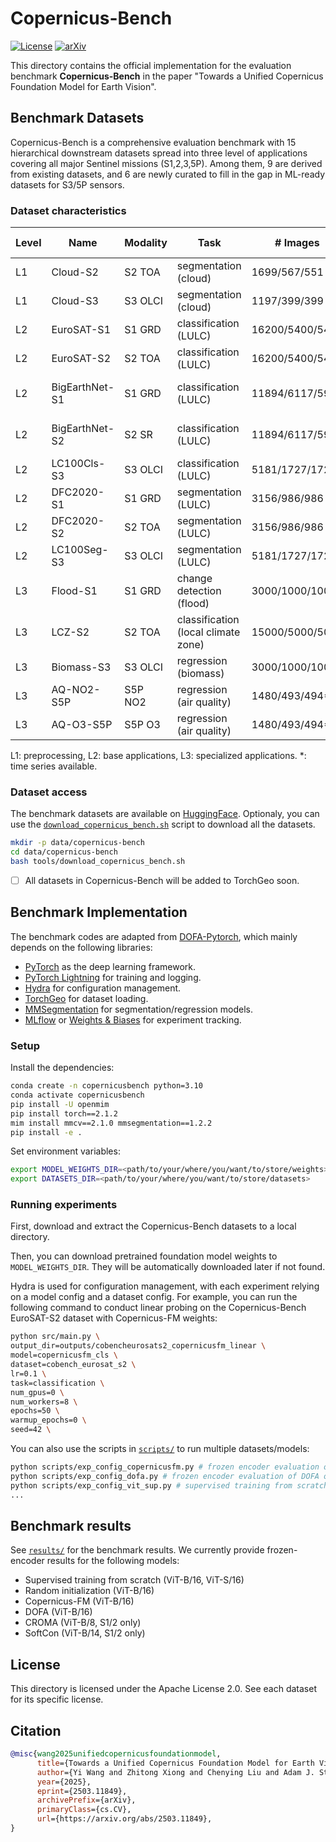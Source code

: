 # Copernicus-Bench

[![License](https://img.shields.io/badge/License-Apache_2.0-blue.svg)](https://opensource.org/licenses/Apache-2.0)
[![arXiv](https://img.shields.io/badge/arXiv-2503.11849-b31b1b.svg)](https://arxiv.org/abs/2503.11849)

This directory contains the official implementation for the evaluation benchmark **Copernicus-Bench** in the paper "Towards a Unified Copernicus Foundation Model for Earth Vision".

## Benchmark Datasets

Copernicus-Bench is a comprehensive evaluation benchmark with 15 hierarchical downstream datasets spread into three level of applications covering all major Sentinel missions (S1,2,3,5P). Among them, 9 are derived from existing datasets, and 6 are newly curated to fill in the gap in ML-ready datasets for S3/5P sensors.

### Dataset characteristics

| Level | Name           | Modality | Task                                | # Images        | Image Size         | # Classes | Source                                                                               | License             |
|-------|----------------|----------|-------------------------------------|-----------------|--------------------|-----------|--------------------------------------------------------------------------------------|---------------------|
| L1    | Cloud-S2       | S2 TOA   | segmentation (cloud)                | 1699/567/551    | 512x512x13         | 4         | [CloudSEN12](https://huggingface.co/datasets/tacofoundation/cloudsen12)              | CC 0 1.0            |
| L1    | Cloud-S3       | S3 OLCI  | segmentation (cloud)                | 1197/399/399    | 256x256x21         | 5         | new                                                                                  | CC BY 4.0           |
| L2    | EuroSAT-S1     | S1 GRD   | classification (LULC)               | 16200/5400/5400 | 64x64x2            | 10        | [EuroSAT-SAR](https://huggingface.co/datasets/wangyi111/EuroSAT-SAR)                 | CC BY 4.0           |
| L2    | EuroSAT-S2     | S2 TOA   | classification (LULC)               | 16200/5400/5400 | 64x64x13           | 10        | [EuroSAT](https://github.com/phelber/EuroSAT)                                        | MIT                 |
| L2    | BigEarthNet-S1 | S1 GRD   | classification (LULC)               | 11894/6117/5991 | 120x120x12         | 19        | [BigEarthNet v2.0](https://bigearth.net/)                                            | CDLA-Permissive-1.0 |
| L2    | BigEarthNet-S2 | S2 SR    | classification (LULC)               | 11894/6117/5991 | 120x120x12         | 19        | [BigEarthNet v2.0](https://bigearth.net/)                                            | CDLA-Permissive-1.0 |
| L2    | LC100Cls-S3    | S3 OLCI  | classification (LULC)               | 5181/1727/1727* | 96x96x21           | 23        | new                                                                                  | CC BY 4.0           |
| L2    | DFC2020-S1     | S1 GRD   | segmentation (LULC)                 | 3156/986/986    | 256x256x13         | 10        | [DFC2020](https://ieee-dataport.org/competitions/2020-ieee-grss-data-fusion-contest) | CC BY 4.0           |
| L2    | DFC2020-S2     | S2 TOA   | segmentation (LULC)                 | 3156/986/986    | 256x256x13         | 10        | [DFC2020](https://ieee-dataport.org/competitions/2020-ieee-grss-data-fusion-contest) | CC BY 4.0           |
| L2    | LC100Seg-S3    | S3 OLCI  | segmentation (LULC)                 | 5181/1727/1727* | 96x96x21 (288x288) | 23        | new                                                                                  | CC BY 4.0           |
| L3    | Flood-S1       | S1 GRD   | change detection (flood)            | 3000/1000/1000  | 224x224x2          | 3         | [Kuro Siwo](https://github.com/Orion-AI-Lab/KuroSiwo)                                | MIT                 |
| L3    | LCZ-S2         | S2 TOA   | classification (local climate zone) | 15000/5000/5000 | 32x32x10           | 17        | [So2Sat LCZ42](https://github.com/zhu-xlab/So2Sat-LCZ42)                             | CC BY 4.0           |
| L3    | Biomass-S3     | S3 OLCI  | regression (biomass)                | 3000/1000/1000* | 96x96x21 (288x288) | 1         | new                                                                                  | CC BY 4.0           |
| L3    | AQ-NO2-S5P     | S5P NO2  | regression (air quality)            | 1480/493/494*   | 56x56x1            | 1         | new                                                                                  | CC BY 4.0           |
| L3    | AQ-O3-S5P      | S5P O3   | regression (air quality)            | 1480/493/494*   | 56x56x1            | 1         | new                                                                                  | CC BY 4.0           |

L1: preprocessing, L2: base applications, L3: specialized applications. *: time series available.

### Dataset access

The benchmark datasets are available on [HuggingFace](https://huggingface.co/datasets/wangyi111/Copernicus-Bench). Optionaly, you can use the [`download_copernicus_bench.sh`](tools/download_copernicus_bench.sh) script to download all the datasets.

```bash
mkdir -p data/copernicus-bench
cd data/copernicus-bench
bash tools/download_copernicus_bench.sh
```

- [ ] All datasets in Copernicus-Bench will be added to TorchGeo soon.

## Benchmark Implementation

The benchmark codes are adapted from [DOFA-Pytorch](https://github.com/xiong-zhitong/DOFA-pytorch), which mainly depends on the following libraries:

- [PyTorch](https://pytorch.org/) as the deep learning framework.
- [PyTorch Lightning](https://www.pytorchlightning.ai/) for training and logging.
- [Hydra](https://hydra.cc/) for configuration management.
- [TorchGeo](https://github.com/microsoft/torchgeo) for dataset loading.
- [MMSegmentation](https://github.com/open-mmlab/mmsegmentation) for segmentation/regression models.
- [MLflow](https://mlflow.org/) or [Weights & Biases](https://wandb.ai/) for experiment tracking.

### Setup

Install the dependencies:

```bash
conda create -n copernicusbench python=3.10
conda activate copernicusbench
pip install -U openmim
pip install torch==2.1.2
mim install mmcv==2.1.0 mmsegmentation==1.2.2
pip install -e .
```

Set environment variables:

```bash
export MODEL_WEIGHTS_DIR=<path/to/your/where/you/want/to/store/weights>
export DATASETS_DIR=<path/to/your/where/you/want/to/store/datasets>
```

### Running experiments

First, download and extract the Copernicus-Bench datasets to a local directory. 

Then, you can download pretrained foundation model weights to `MODEL_WEIGHTS_DIR`. They will be automatically downloaded later if not found.

Hydra is used for configuration management, with each experiment relying on a model config and a dataset config. For example, you can run the following command to conduct linear probing on the Copernicus-Bench EuroSAT-S2 dataset with Copernicus-FM weights:

```bash
python src/main.py \
output_dir=outputs/cobencheurosats2_copernicusfm_linear \
model=copernicusfm_cls \
dataset=cobench_eurosat_s2 \
lr=0.1 \
task=classification \
num_gpus=0 \
num_workers=8 \
epochs=50 \
warmup_epochs=0 \
seed=42 \
```

You can also use the scripts in [`scripts/`](scripts/) to run multiple datasets/models:

```bash
python scripts/exp_config_copernicusfm.py # frozen encoder evaluation of Copernicus-FM on the whole benchmark
python scripts/exp_config_dofa.py # frozen encoder evaluation of DOFA on the whole benchmark
python scripts/exp_config_vit_sup.py # supervised training from scratch for each dataset in the benchmark
...
```

## Benchmark results

See [`results/`](results/) for the benchmark results. We currently provide frozen-encoder results for the following models:

- Supervised training from scratch (ViT-B/16, ViT-S/16)
- Random initialization (ViT-B/16)
- Copernicus-FM (ViT-B/16)
- DOFA (ViT-B/16)
- CROMA (ViT-B/8, S1/2 only)
- SoftCon (ViT-B/14, S1/2 only)

## License

This directory is licensed under the Apache License 2.0. See each dataset for its specific license.

## Citation

```bibtex
@misc{wang2025unifiedcopernicusfoundationmodel,
      title={Towards a Unified Copernicus Foundation Model for Earth Vision}, 
      author={Yi Wang and Zhitong Xiong and Chenying Liu and Adam J. Stewart and Thomas Dujardin and Nikolaos Ioannis Bountos and Angelos Zavras and Franziska Gerken and Ioannis Papoutsis and Laura Leal-Taixé and Xiao Xiang Zhu},
      year={2025},
      eprint={2503.11849},
      archivePrefix={arXiv},
      primaryClass={cs.CV},
      url={https://arxiv.org/abs/2503.11849}, 
}
```
